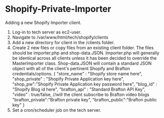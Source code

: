 # Shopify-Private-Importer

Adding a new Shopify Importer client.

1. Log-in to tech server as ec2-user.
2. Navigate to /var/www/html/tech/shopify/clients
3. Add a new directory for client in the /clients folder.
4. Create 2 new files or copy files from an existing client folder.  The files should be importer.php and shop-data.JSON.  Importer.php will generally be identical across all clients unless it has been decided to override the MasterImporter class.  Shop-data.JSON will contain a standard JSON object with all of the client's pertinent Shopify and Brafton credentials/options.
{
	"store_name" : "Shopify store name here",
	"shop_private" : "Shopify Private Application key here",
	"shop_pw":"Shopify Private Application key password here",
	"blog_id" : "Shopify Blog id here",
	"brafton_api" : "Standard Brafton API Key",
	"video" : true/false, //will the client subscribe to Brafton video blogs
	"brafton_private":"Brafton private key",
	"brafton_public":"Brafton public key"
}
5. Set a cron/scheduler job on the tech server.
